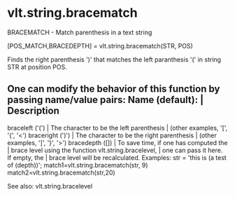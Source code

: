 # vlt.string.bracematch

  BRACEMATCH - Match parenthesis in a text string
 
   [POS_MATCH,BRACEDEPTH] = vlt.string.bracematch(STR, POS)
 
   Finds the right parenthesis ')' that matches the left paranthesis
   '(' in string STR at position POS.
 
   One can modify the behavior of this function by passing name/value pairs:
   Name (default):               | Description
   ---------------------------------------------------------------------
   braceleft ('(')               | The character to be the left parenthesis
                                 |   (other examples, '[', '{', '<')
   braceright (')')              | The character to be the right parenthesis
                                 |   (other examples, ']', '}', '>')
   bracedepth ([])               | To save time, if one has computed the
                                 |   brace level using the function vlt.string.bracelevel,
                                 |   one can pass it here. If empty, the
                                 |   brace level will be recalculated.
   Examples:
      str = 'this is (a test of (depth))';
      match1=vlt.string.bracematch(str, 9)
      match2=vlt.string.bracematch(str,20)
 
   See also:  vlt.string.bracelevel
